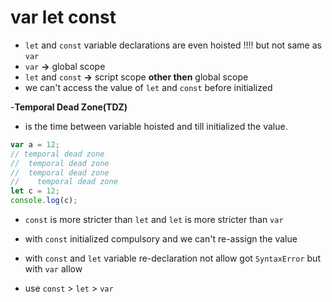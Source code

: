 # var let const

- `let` and `const` variable declarations are even hoisted !!!! but not same as `var`
- `var` **->** global scope
- `let` and `const` **->** script scope **other then** global scope
- we can't access the value of `let` and `const` before initialized

-**Temporal Dead Zone(TDZ)**

- is the time between variable hoisted and till initialized the value.

```js
var a = 12;
// temporal dead zone
//  temporal dead zone
//  temporal dead zone
//    temporal dead zone
let c = 12;
console.log(c);
```

- `const` is more stricter than `let` and `let` is more stricter than `var`

- with `const` initialized compulsory and we can't re-assign the value
- with `const` and `let` variable re-declaration not allow got `SyntaxError` but with `var` allow
- use `const` > `let` > `var`
